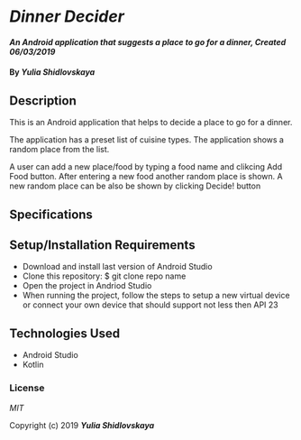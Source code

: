 # _Dinner Decider_

#### _An Android application that suggests a place to go for a dinner, Created 06/03/2019_

#### By _**Yulia Shidlovskaya**_

## Description

This is an Android application that helps to decide a place to go for a dinner.

The application has a preset list of cuisine types.
The application shows a random place from the list.

A user can add a new place/food by typing a food name and clikcing Add Food button.
After entering a new food another random place is shown.
A new random place can be also be shown by clicking Decide! button

## Specifications


## Setup/Installation Requirements

* Download and install last version of Android Studio
* Clone this repository: \$ git clone repo name
* Open the project in Andriod Studio
* When running the project, follow the steps to setup a new virtual device or connect your own device that should support not less then API 23

## Technologies Used

* Android Studio
* Kotlin

### License

*MIT*

Copyright (c) 2019 **_Yulia Shidlovskaya_**

